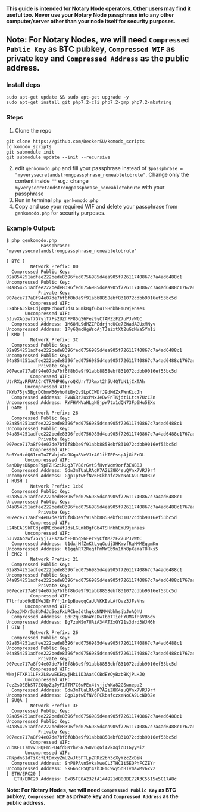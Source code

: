 #### This guide is intended for Notary Node operators. Other users may find it useful too. Never use your Notary Node passphrase into any other computer/server other than your node itself for security purposes.

**Note: For Notary Nodes, we will need `Compressed Public Key` as BTC pubkey, `Compressed WIF` as private key and `Compressed Address` as the public address.**
-----------------------------

### Install deps
```
sudo apt-get update && sudo apt-get upgrade -y
sudo apt-get install git php7.2-cli php7.2-gmp php7.2-mbstring
```

### Steps
1. Clone the repo
```shell
git clone https://github.com/DeckerSU/komodo_scripts
cd komodo_scripts
git submodule init
git submodule update --init --recursive
```
2. edit `genkomodo.php` and fill your passphrase instead of `$passphrase = "myverysecretandstrongpassphrase_noneabletobrute"`. Change only the content inside `""` e.g.: change `myverysecretandstrongpassphrase_noneabletobrute` with your passphrase
3. Run in terminal `php genkomodo.php`
4. Copy and use your required WIF and delete your passphrase from `genkomodo.php` for security purposes.

### Example Output:
```shell
$ php genkomodo.php
             Passphrase: 'myverysecretandstrongpassphrase_noneabletobrute'

[ BTC ]
         Network Prefix: 00
  Compressed Public Key: 02a854251adfee222bede8396fed0756985d4ea905f72611740867c7a4ad6488c1
Uncompressed Public Key: 04a854251adfee222bede8396fed0756985d4ea905f72611740867c7a4ad6488c1767ae7bed159fca39dc26e2f9de31817bd32e0d6c5a870801bcd81fb7f1c2030
            Private Key: 907ece717a8f94e07de7bf6f8b3e9f91abb8858ebf831072cdbb9016ef53bc5d
         Compressed WIF: L24bEAJSkFCdjoQNEcboWfJdsLGLmkBgfGb4TSHnbhEmU9jenaes
       Uncompressed WIF: 5JuvXAozwf7G7yjT7Fs2UZhFF85qS6Fez9yCfAMZzFZ7uPJvWtC
  Compressed Address: 1M68ML9dMZZPEdrjncUCe7ZWadAGUxMNyv
Uncompressed Address: 1Py6QmcHgWsoAjTJeixtXt2uGzMVa5Ym1i
[ KMD ]
         Network Prefix: 3C
  Compressed Public Key: 02a854251adfee222bede8396fed0756985d4ea905f72611740867c7a4ad6488c1
Uncompressed Public Key: 04a854251adfee222bede8396fed0756985d4ea905f72611740867c7a4ad6488c1767ae7bed159fca39dc26e2f9de31817bd32e0d6c5a870801bcd81fb7f1c2030
            Private Key: 907ece717a8f94e07de7bf6f8b3e9f91abb8858ebf831072cdbb9016ef53bc5d
         Compressed WIF: UtrRXqvRFUAtCrCTRAHPH6yroQKUrrTJRmxt2h5U4QTUN1jCxTAh
       Uncompressed WIF: 7KYb75jv5BgrDCbmW36yhofiBy2vSLpCCWDfJ9dMdZxPWnKicJh
  Compressed Address: RVNKRr2uxPMxJeDwFnTKjdtiLtcs7UzCZn
Uncompressed Address: RYFHVHVaHLgNEjpW7tx1dQN73Fp6Hu5EXs
[ GAME ]
         Network Prefix: 26
  Compressed Public Key: 02a854251adfee222bede8396fed0756985d4ea905f72611740867c7a4ad6488c1
Uncompressed Public Key: 04a854251adfee222bede8396fed0756985d4ea905f72611740867c7a4ad6488c1767ae7bed159fca39dc26e2f9de31817bd32e0d6c5a870801bcd81fb7f1c2030
            Private Key: 907ece717a8f94e07de7bf6f8b3e9f91abb8858ebf831072cdbb9016ef53bc5d
         Compressed WIF: Re6YxHzdQ61rmTuZFVbjmGu9Kqu8VeVJr4G1ihTPFsspAjGiErDL
       Uncompressed WIF: 6anDDysDKposF9pFZHSzikUg3TV88rGvtSfHvrVdm9orf3EW88J
  Compressed Address: Gdw3mTUaLRAgK7A2iZ8K4suQVnx7VRJ9rf
Uncompressed Address: Ggp1ptwEfNV6FCkbafczxeNoCA9LcND32e
[ HUSH ]
         Network Prefix: 1cb8
  Compressed Public Key: 02a854251adfee222bede8396fed0756985d4ea905f72611740867c7a4ad6488c1
Uncompressed Public Key: 04a854251adfee222bede8396fed0756985d4ea905f72611740867c7a4ad6488c1767ae7bed159fca39dc26e2f9de31817bd32e0d6c5a870801bcd81fb7f1c2030
            Private Key: 907ece717a8f94e07de7bf6f8b3e9f91abb8858ebf831072cdbb9016ef53bc5d
         Compressed WIF: L24bEAJSkFCdjoQNEcboWfJdsLGLmkBgfGb4TSHnbhEmU9jenaes
       Uncompressed WIF: 5JuvXAozwf7G7yjT7Fs2UZhFF85qS6Fez9yCfAMZzFZ7uPJvWtC
  Compressed Address: t1dxjMfZmKtLyqGudj3HKmvfRqHMMEqgmKn
Uncompressed Address: t1gqhR72ReqfPmNWCb9n1fh8pXeYaT8Hks5
[ EMC2 ]
         Network Prefix: 21
  Compressed Public Key: 02a854251adfee222bede8396fed0756985d4ea905f72611740867c7a4ad6488c1
Uncompressed Public Key: 04a854251adfee222bede8396fed0756985d4ea905f72611740867c7a4ad6488c1767ae7bed159fca39dc26e2f9de31817bd32e0d6c5a870801bcd81fb7f1c2030
            Private Key: 907ece717a8f94e07de7bf6f8b3e9f91abb8858ebf831072cdbb9016ef53bc5d
         Compressed WIF: T7trfubd9dBEWe3EnFYfj1r1pBueqqCaUUVKKEvLAfQvz3JFsNhs
       Uncompressed WIF: 6vDezJMXr5a8bMdJd5ezFxURCbeJdthgkqNNNMNbhhsjbJoAQhU
  Compressed Address: EdF2quz8nWrJDwTbbTTieFYUMGfPsVB5dv
Uncompressed Address: Eg7zuMSo7UAiA34ATZxQY21s3drd3WJM6h
[ GIN ]
         Network Prefix: 26
  Compressed Public Key: 02a854251adfee222bede8396fed0756985d4ea905f72611740867c7a4ad6488c1
Uncompressed Public Key: 04a854251adfee222bede8396fed0756985d4ea905f72611740867c7a4ad6488c1767ae7bed159fca39dc26e2f9de31817bd32e0d6c5a870801bcd81fb7f1c2030
            Private Key: 907ece717a8f94e07de7bf6f8b3e9f91abb8858ebf831072cdbb9016ef53bc5d
         Compressed WIF: WNejFTXR11LFx2L8wvEKEqvjHkL1D3Aa4CCBdEYQyBzbBKjPLHJQ
       Uncompressed WIF: 7ez2sQEEbST7ZQQpZqJyF1fTM7C6wPEx4tvjjeWKa82GSwnepa2
  Compressed Address: Gdw3mTUaLRAgK7A2iZ8K4suQVnx7VRJ9rf
Uncompressed Address: Ggp1ptwEfNV6FCkbafczxeNoCA9LcND32e
[ SUQA ]
         Network Prefix: 3F
  Compressed Public Key: 02a854251adfee222bede8396fed0756985d4ea905f72611740867c7a4ad6488c1
Uncompressed Public Key: 04a854251adfee222bede8396fed0756985d4ea905f72611740867c7a4ad6488c1767ae7bed159fca39dc26e2f9de31817bd32e0d6c5a870801bcd81fb7f1c2030
            Private Key: 907ece717a8f94e07de7bf6f8b3e9f91abb8858ebf831072cdbb9016ef53bc5d
         Compressed WIF: VLbKFL17mvvJ8QEm5PU4fdGKYhvSN7GUv6qGi47kXqicD1GyyMiz
       Uncompressed WIF: 7RNpdn61dTiXcfLtDmxyZmU2wJt5PTLpZRRz2bh3cXyYzcZxDiN
  Compressed Address: ShP8PAvn5vkakweCL3THC1i5EQPhFCZEYr
Uncompressed Address: SkG6ScPSQt4zh3EmC9wy5nBTvmavMv6xv2
[ ETH/ERC20 ]
   ETH/ERC20 Address: 0x85FE0A232fA144921d880BE72A3C5515e5C17A8c
```

**Note: For Notary Nodes, we will need `Compressed Public Key` as BTC pubkey, `Compressed WIF` as private key and `Compressed Address` as the public address.**